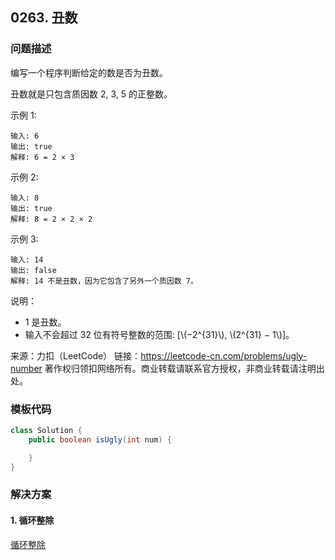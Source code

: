 <script src="https://cdn.bootcss.com/mathjax/2.7.7/MathJax.js?config=TeX-AMS-MML_HTMLorMML"></script>

## 0263. 丑数

### 问题描述

编写一个程序判断给定的数是否为丑数。

丑数就是只包含质因数 2, 3, 5 的正整数。

示例 1:

```
输入: 6
输出: true
解释: 6 = 2 × 3
```

示例 2:

```
输入: 8
输出: true
解释: 8 = 2 × 2 × 2
```

示例 3:

```
输入: 14
输出: false 
解释: 14 不是丑数，因为它包含了另外一个质因数 7。
```

说明：

* 1 是丑数。
* 输入不会超过 32 位有符号整数的范围: [\\(−2^{31}\\), \\(2^{31} − 1\\)]。

来源：力扣（LeetCode）
链接：https://leetcode-cn.com/problems/ugly-number
著作权归领扣网络所有。商业转载请联系官方授权，非商业转载请注明出处。

### 模板代码

``` java
class Solution {
    public boolean isUgly(int num) {

    }
}
```

### 解决方案

#### 1. 循环整除

[循环整除](qu0263/solu1/Solution.java)
